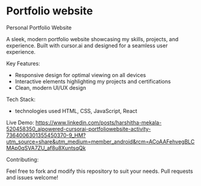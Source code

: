 # Portfolio website
Personal Portfolio Website

A sleek, modern portfolio website showcasing my skills, projects, and experience. Built with cursor.ai and designed for a seamless user experience.

Key Features:

- Responsive design for optimal viewing on all devices
- Interactive elements highlighting my projects and certifications
- Clean, modern UI/UX design

Tech Stack:

-  technologies used HTML, CSS, JavaScript, React


Live Demo:
https://www.linkedin.com/posts/harshitha-mekala-520458350_aipowered-cursorai-portfoliowebsite-activity-7364006301355450370-9_HM?utm_source=share&utm_medium=member_android&rcm=ACoAAFehvegBLCMAp0qSVA7ZU_af8u8XuntsqQk

Contributing:

Feel free to fork and modify this repository to suit your needs. Pull requests and issues welcome!


